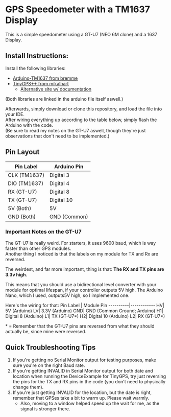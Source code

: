 # GPS Speedometer with a TM1637 Display
This is a simple speedometer using a GT-U7 (NEO 6M clone) and a 1637 Display. 

## Install Instructions:
Install the following libraries:
* [Arduino-TM1637 from bremme](https://github.com/bremme/arduino-tm1637)
* [TinyGPS++ from mikalhart](https://github.com/mikalhard/TinyGPSPlus)
	* [Alternative site w/ documentation](http://arduiniana.org/libraries/tinygpsplus/)

(Both libraries are linked in the arduino file itself aswell.)

Afterwards, simply download or clone this repository, and load the file into your IDE.  
After wiring everything up according to the table below, simply flash the Arduino with the code.   
(Be sure to read my notes on the GT-U7 aswell, though they're just observations that don't need to be implemented.)

## Pin Layout

Pin Label | Arduino Pin
----------|------------
 CLK (TM1637)| Digital 3
 DIO (TM1637)| Digital 4
 RX (GT-U7)| Digital 8
 TX (GT-U7)| Digital 10
 5V (Both)| 5V
 GND (Both)| GND (Common)

### Important Notes on the GT-U7
The GT-U7 is really weird. For starters, it uses 9600 baud, which is way faster than other GPS modules.  
Another thing I noticed is that the labels on my module for TX and Rx are reversed.  
  
The weirdest, and far more important, thing is that: **The RX and TX pins are 3.3v high**.  
  
This means that you should use a bidirectional level converter with your module for optimal lifespan, if your controller outputs 5V high. The Arduino Nano, which I used, outputs5V high, so I implemented one.  
  
Here's the wiring for that:
Pin Label | Module Pin
----------|------------
 HV| 5V (Arduino)
 LV| 3.3V (Arduino)
 GND| GND (Common Ground; Arduino)
 H1| Digital 8 (Arduino)
 L1| TX (GT-U7*) 
 H2| Digital 10 (Arduino)
 L2| RX (GT-U7*)

\* = Remember that the GT-U7 pins are reversed from what they should actually be, since mine were reversed.

## Quick Troubleshooting Tips
1. If you're getting no Serial Monitor output for testing purposes, make sure you're on the right Baud rate.  
1. If you're getting INVALID in Serial Monitor output for both date and location when running the DeviceExample for TinyGPS, try just reversing the pins for the TX and RX pins in the code (you don't need to physically change them).  
1. If you're just getting INVALID for the location, but the date is right, remember that GPSes take a bit to warm up. Please wait warmly.  
	* Also, moving to a window helped speed up the wait for me, as the signal is stronger there.  

 
